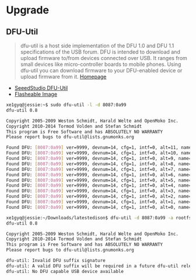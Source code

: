 # Upgrade

## DFU-Util

> dfu-util is a host side implementation of the DFU 1.0 and DFU 1.1 specifications of the USB forum. DFU is intended to download and upload firmware to/from devices connected over USB. It ranges from small devices like micro-controller boards to mobile phones. Using dfu-util you can download firmware to your DFU-enabled device or upload firmware from it. [Homepage](http://dfu-util.sourceforge.net/)

- [SeeedStudio DFU-Util](http://www.seeedstudio.com/wiki/Dfu-util)
- [Flasheable Image](https://seven.centos.org/2015/08/a-flashable-centos-image-for-the-intel-edison/)

```sh
xe1gyq@jessie:~$ sudo dfu-util -l -d 8087:0a99
dfu-util 0.8

Copyright 2005-2009 Weston Schmidt, Harald Welte and OpenMoko Inc.
Copyright 2010-2014 Tormod Volden and Stefan Schmidt
This program is Free Software and has ABSOLUTELY NO WARRANTY
Please report bugs to dfu-util@lists.gnumonks.org

Found DFU: [8087:0a99] ver=9999, devnum=14, cfg=1, intf=0, alt=11, name="initrd", serial="UNKNOWN"
Found DFU: [8087:0a99] ver=9999, devnum=14, cfg=1, intf=0, alt=10, name="vmlinuz", serial="UNKNOWN"
Found DFU: [8087:0a99] ver=9999, devnum=14, cfg=1, intf=0, alt=9, name="home", serial="UNKNOWN"
Found DFU: [8087:0a99] ver=9999, devnum=14, cfg=1, intf=0, alt=8, name="update", serial="UNKNOWN"
Found DFU: [8087:0a99] ver=9999, devnum=14, cfg=1, intf=0, alt=7, name="rootfs", serial="UNKNOWN"
Found DFU: [8087:0a99] ver=9999, devnum=14, cfg=1, intf=0, alt=6, name="boot", serial="UNKNOWN"
Found DFU: [8087:0a99] ver=9999, devnum=14, cfg=1, intf=0, alt=5, name="u-boot-env1", serial="UNKNOWN"
Found DFU: [8087:0a99] ver=9999, devnum=14, cfg=1, intf=0, alt=4, name="u-boot1", serial="UNKNOWN"
Found DFU: [8087:0a99] ver=9999, devnum=14, cfg=1, intf=0, alt=3, name="u-boot-env0", serial="UNKNOWN"
Found DFU: [8087:0a99] ver=9999, devnum=14, cfg=1, intf=0, alt=2, name="u-boot0", serial="UNKNOWN"
Found DFU: [8087:0a99] ver=9999, devnum=14, cfg=1, intf=0, alt=1, name="ifwib00", serial="UNKNOWN"
Found DFU: [8087:0a99] ver=9999, devnum=14, cfg=1, intf=0, alt=0, name="ifwi00", serial="UNKNOWN"
```

```sh
xe1gyq@jessie:~/Downloads/latestedison$ dfu-util -d 8087:0a99 -a rootfs -D edison-image-edison.ext4 
dfu-util 0.8

Copyright 2005-2009 Weston Schmidt, Harald Welte and OpenMoko Inc.
Copyright 2010-2014 Tormod Volden and Stefan Schmidt
This program is Free Software and has ABSOLUTELY NO WARRANTY
Please report bugs to dfu-util@lists.gnumonks.org

dfu-util: Invalid DFU suffix signature
dfu-util: A valid DFU suffix will be required in a future dfu-util release!!!
dfu-util: No DFU capable USB device available
```
